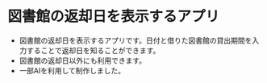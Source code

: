 # 図書館の返却日を表示するアプリ
- 図書館の返却日を表示するアプリです。日付と借りた図書館の貸出期間を入力することで返却日を知ることができます。
- 図書館の返却日以外にも利用できます。
- 一部AIを利用して制作しました。